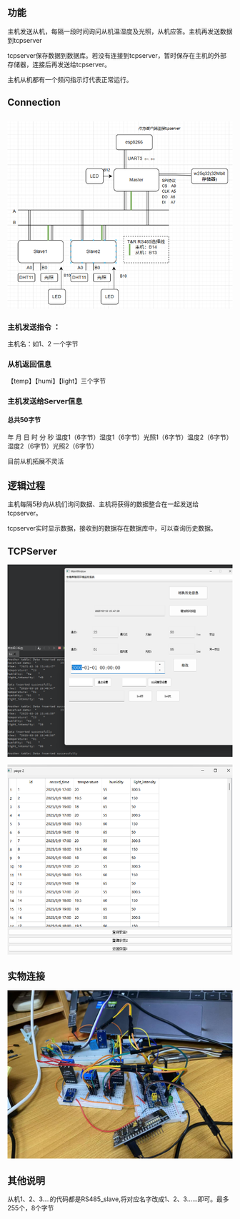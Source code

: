 ## 功能

主机发送从机，每隔一段时间询问从机温湿度及光照，从机应答。主机再发送数据到tcpserver

tcpserver保存数据到数据库。若没有连接到tcpserver，暂时保存在主机的外部存储器，连接后再发送给tcpserver。

主机从机都有一个频闪指示灯代表正常运行。

## Connection

## ![image-20250313141122877](readme.assets/image-20250313141122877.png)

### 主机发送指令 ：

主机名：如1、2 一个字节

### 从机返回信息

【temp】【humi】【light】三个字节

### 主机发送给Server信息

#### 总共50字节

年 月 日 时 分 秒 温度1（6字节）湿度1（6字节）光照1（6字节）温度2（6字节）湿度2（6字节）光照2（6字节）

目前从机拓展不灵活

## 逻辑过程

主机每隔5秒向从机们询问数据、主机将获得的数据整合在一起发送给tcpserver。

tcpserver实时显示数据，接收到的数据存在数据库中，可以查询历史数据。

## TCPServer

![abc](readme.assets/abc.png)

![image-20250310160702313](readme.assets/image-20250310160702313.png)

## 实物连接

![image-20250313141455570](readme.assets/image-20250313141455570.png)

## 其他说明

从机1、2、3....的代码都是RS485_slave,将对应名字改成1、2、3......即可。最多255个，8个字节

